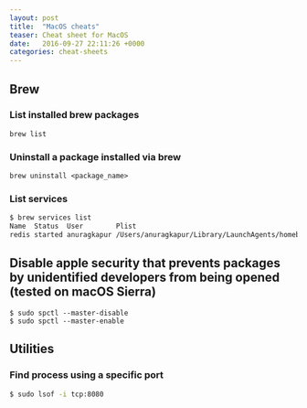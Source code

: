 ```yaml
---
layout: post
title:  "MacOS cheats"
teaser: Cheat sheet for MacOS
date:   2016-09-27 22:11:26 +0000
categories: cheat-sheets
---
```


## Brew

### List installed brew packages
```shell
brew list
```

### Uninstall a package installed via brew
```shell
brew uninstall <package_name>
```
### List services
```bash
$ brew services list
Name  Status  User        Plist
redis started anuragkapur /Users/anuragkapur/Library/LaunchAgents/homebrew.mxcl.redis.plist
```

## Disable apple security that prevents packages by unidentified developers from being opened (tested on macOS Sierra)

```shell
$ sudo spctl --master-disable
$ sudo spctl --master-enable
```

## Utilities

### Find process using a specific port
```bash
$ sudo lsof -i tcp:8080
```

